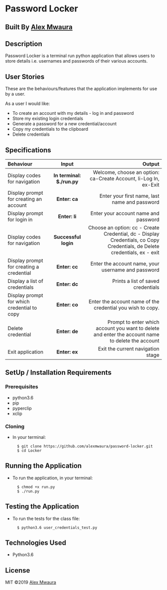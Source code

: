# Password Locker

## Built By [Alex Mwaura](https://github.com/alexmwaura)

## Description
Password Locker is a terminal run python application that allows users to store details i.e. usernames and passwords of their various accounts.

## User Stories
These are the behaviours/features that the application implements for use by a user.

As a user I would like:
* To create an account with my details - log in and password
* Store my existing login credentials
* Generate a password for a new credential/account
* Copy my credentials to the clipboard
* Delete credentials

## Specifications
| Behaviour | Input | Output |
| :---------------- | :---------------: | ------------------: |
| Display codes for navigation | **In terminal: $./run.py** | Welcome, choose an option: ca-Create Account, li-Log In, ex-Exit |
| Display prompt for creating an account | **Enter: ca** | Enter your first name, last name and password |
| Display prompt for login in | **Enter: li** | Enter your account name and password |
| Display codes for navigation | **Successful login** | Choose an option: cc - Create Credential, dc - Display Credentials, co Copy Credentials, de Delete credentials, ex - exit |
| Display prompt for creating a credential | **Enter: cc** | Enter the account name, your username and password |
| Display a list of credentials | **Enter: dc** | Prints a list of saved credentials |
| Display prompt for which credential to copy | **Enter: co** | Enter the account name of the credential you wish to copy. |
| Delete credential | **Enter: de**  | Prompt to enter which account you want to delete and enter the account name to delete the account| 
| Exit application | **Enter: ex** | Exit the current navigation stage |

## SetUp / Installation Requirements
### Prerequisites
* python3.6
* pip
* pyperclip
* xclip

### Cloning
* In your terminal:
        
        $ git clone https://github.com/alexmwaura/password-locker.git
        $ cd Locker

## Running the Application
* To run the application, in your terminal:

        $ chmod +x run.py
        $ ./run.py
        
## Testing the Application
* To run the tests for the class file:

        $ python3.6 user_credentials_test.py
        
## Technologies Used
* Python3.6

## License
MIT &copy;2019 [Alex Mwaura](https://github.com/alexmwaura)

